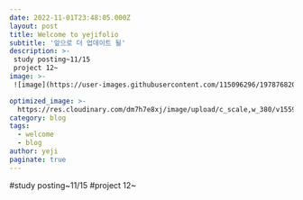 ```yaml
---
date: 2022-11-01T23:48:05.000Z
layout: post
title: Welcome to yejifolio
subtitle: '앞으로 더 업데이트 될'
description: >-
 study posting~11/15
 project 12~
image: >-
 ![image](https://user-images.githubusercontent.com/115096296/197876820-6ebede40-fcd9-4d35-b0e6-e8a5bedffe50.png)

optimized_image: >-
  https://res.cloudinary.com/dm7h7e8xj/image/upload/c_scale,w_380/v1559821647/theme6_qeeojf.jpg
category: blog
tags:
  - welcome
  - blog
author: yeji
paginate: true
---
```

 #study posting~11/15
 #project 12~
